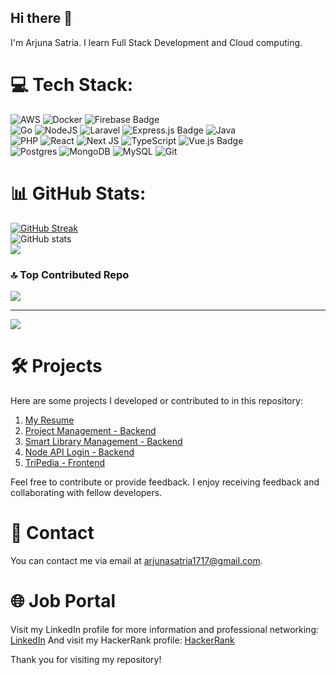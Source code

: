 ## Hi there 👋

I'm Arjuna Satria. I learn Full Stack Development and Cloud computing.



# 💻 Tech Stack:
![AWS](https://img.shields.io/badge/AWS-%23FF9900.svg?style=for-the-badge&logo=amazon-aws&logoColor=white) ![Docker](https://img.shields.io/badge/Docker-white?style=for-the-badge&logo=docker&logoColor=%23007ACC) ![Firebase Badge](https://img.shields.io/badge/Firebase-FFCA28?style=for-the-badge&logo=firebase&logoColor=black)
<br>
![Go](https://img.shields.io/badge/Go-%23007ACC?style=for-the-badge&logo=go&logoColor=white) ![NodeJS](https://img.shields.io/badge/node.js-6DA55F?style=for-the-badge&logo=node.js&logoColor=white) ![Laravel](https://img.shields.io/badge/Laravel-FF2D20?style=for-the-badge&logo=laravel&logoColor=white) ![Express.js Badge](https://img.shields.io/badge/Express.js-000000?style=for-the-badge&logo=express&logoColor=white)  ![Java](https://img.shields.io/badge/java-%23ED8B00.svg?style=for-the-badge&logo=openjdk&logoColor=white)<br>
![PHP](https://img.shields.io/badge/PHP-777BB4?style=for-the-badge&logo=php&logoColor=white) ![React](https://img.shields.io/badge/react-%2320232a.svg?style=for-the-badge&logo=react&logoColor=%2361DAFB) ![Next JS](https://img.shields.io/badge/Next-black?style=for-the-badge&logo=next.js&logoColor=white) ![TypeScript](https://img.shields.io/badge/typescript-%23007ACC.svg?style=for-the-badge&logo=typescript&logoColor=white) ![Vue.js Badge](https://img.shields.io/badge/Vue.js-4FC08D?style=for-the-badge&logo=vue.js&logoColor=white)
<br>
![Postgres](https://img.shields.io/badge/postgres-%23316192.svg?style=for-the-badge&logo=postgresql&logoColor=white) ![MongoDB](https://img.shields.io/badge/MongoDB-%234ea94b.svg?style=for-the-badge&logo=mongodb&logoColor=white) ![MySQL](https://img.shields.io/badge/MySQL-white?style=for-the-badge&logo=mysql&logoColor=%23007ACC)  ![Git](https://img.shields.io/badge/git-%23F05033.svg?style=for-the-badge&logo=git&logoColor=white)

# 📊 GitHub Stats:
[![GitHub Streak](https://github-readme-streak-stats.herokuapp.com?user=xzxcupapi&theme=react&hide_border=true&border_radius=50)](https://git.io/streak-stats)
<br/>
![GitHub stats](https://github-readme-stats.vercel.app/api?username=xzxcupapi&theme=react&hide_border=true&border_radius=50&show_icons=true)
<br/>
![](https://github-readme-stats.vercel.app/api/top-langs/?username=xzxcupapi&theme=react&hide_border=true&include_all_commits=true&count_private=true&layout=compact&border_radius=50)

### 🔝 Top Contributed Repo
![](https://github-contributor-stats.vercel.app/api?username=xzxcupapi&limit=5&theme=react&combine_all_yearly_contributions=false&border_radius=50&hide_border=true)

---
[![](https://visitcount.itsvg.in/api?id=xzxcupapi&icon=0&color=0)](https://visitcount.itsvg.in)

#  🛠 Projects️

Here are some projects I developed or contributed to in this repository:

1. [My Resume](https://arjunastrw.github.io/Myresume/)
2. [Project Management - Backend ](https://github.com/arjunastrw/project-management-hub)
3. [Smart Library Management - Backend](https://github.com/arjunastrw/smart-library-api)
4. [Node API Login - Backend ](https://github.com/arjunastrw/nodemon-api-login)
5. [TriPedia - Frontend](https://arjunastrw.github.io/TriPedia/)

Feel free to contribute or provide feedback. I enjoy receiving feedback and collaborating with fellow developers.

# 📧 Contact

You can contact me via email at [arjunasatria1717@gmail.com](mailto:arjunasatria1717@gmail.com).

# 🌐 Job Portal

Visit my LinkedIn profile for more information and professional networking: [LinkedIn](https://www.linkedin.com/in/arjuna-satria-212a59242/)
And visit my HackerRank profile: [HackerRank](https://www.hackerrank.com/profile/arjunastrw)

Thank you for visiting my repository!
